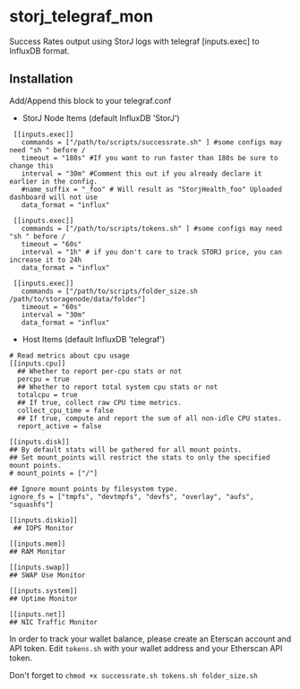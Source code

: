 # storj_telegraf_mon
Success Rates output using StorJ logs with telegraf [inputs.exec] to InfluxDB format.

## Installation
Add/Append this block to your telegraf.conf
  
- StorJ Node Items (default InfluxDB 'StorJ')
```
 [[inputs.exec]]
   commands = ["/path/to/scripts/successrate.sh" ] #some configs may need "sh " before /
   timeout = "180s" #If you want to run faster than 180s be sure to change this
   interval = "30m" #Comment this out if you already declare it earlier in the config.
   #name_suffix = "_foo" # Will result as "StorjHealth_foo" Uploaded dashboard will not use
   data_format = "influx"

 [[inputs.exec]]
   commands = ["/path/to/scripts/tokens.sh" ] #some configs may need "sh " before /
   timeout = "60s"
   interval = "1h" # if you don't care to track STORJ price, you can increase it to 24h
   data_format = "influx"

 [[inputs.exec]]
   commands = ["/path/to/scripts/folder_size.sh /path/to/storagenode/data/folder"]
   timeout = "60s"
   interval = "30m"
   data_format = "influx"
```

- Host Items (default InfluxDB 'telegraf')
```
# Read metrics about cpu usage
[[inputs.cpu]]
  ## Whether to report per-cpu stats or not
  percpu = true
  ## Whether to report total system cpu stats or not
  totalcpu = true
  ## If true, collect raw CPU time metrics.
  collect_cpu_time = false
  ## If true, compute and report the sum of all non-idle CPU states.
  report_active = false
  ```
  ```
  [[inputs.disk]]
  ## By default stats will be gathered for all mount points.
  ## Set mount_points will restrict the stats to only the specified mount points.
  # mount_points = ["/"]

  ## Ignore mount points by filesystem type.
  ignore_fs = ["tmpfs", "devtmpfs", "devfs", "overlay", "aufs", "squashfs"]
  ```
  ```
  [[inputs.diskio]]
   ## IOPS Monitor
   ```
  ```
  [[inputs.mem]]
  ## RAM Monitor
  ```
  ```
  [[inputs.swap]]
  ## SWAP Use Monitor
  ```
  ```
  [[inputs.system]]
  ## Uptime Monitor
  ```
  ```
  [[inputs.net]]
  ## NIC Traffic Monitor
  ```

In order to track your wallet balance, please create an Eterscan account and API token.
Edit `tokens.sh` with your wallet address and your Etherscan API token.

Don't forget to `chmod +x successrate.sh tokens.sh folder_size.sh`
